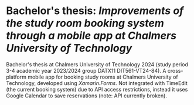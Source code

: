 # Bachelor's thesis: *Improvements of the study room booking system through a mobile app at Chalmers University of Technology*

Bachelor's thesis at Chalmers University of Technology 2024 (study period 3-4 academic year 2023/2024 group DATX11 DIT561-VT24-84). A cross-platform mobile app for booking study rooms at Chalmers University of Technology, developed using *Xamarin.Forms*. Not integrated with TimeEdit (the current booking system) due to API access restrictions, instead it uses Google Calendar to save reservations (note: API currently broken).
